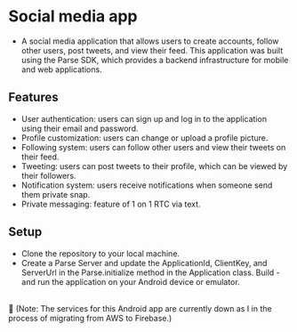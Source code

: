 # Social media app
- A social media application that allows users to create accounts, follow other users, post tweets, and view their feed. This application was built using the Parse SDK, which provides a backend infrastructure for mobile and web applications.

## Features
- User authentication: users can sign up and log in to the application using their email and password.
- Profile customization: users can change or upload a profile picture.
- Following system: users can follow other users and view their tweets on their feed.
- Tweeting: users can post tweets to their profile, which can be viewed by their followers.
- Notification system: users receive notifications when someone send them private snap.
- Private messaging: feature of 1 on 1 RTC via text.
## Setup
- Clone the repository to your local machine.
- Create a Parse Server and update the ApplicationId, ClientKey, and ServerUrl in the Parse.initialize method in the Application class.
Build - and run the application on your Android device or emulator.
<br>
📌 (Note: The services for this Android app are currently down as I  in the process of migrating from AWS to Firebase.)
